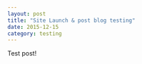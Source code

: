```yaml
---
layout: post
title: "Site Launch & post blog testing"
date: 2015-12-15
category: testing
---
```


Test post!
